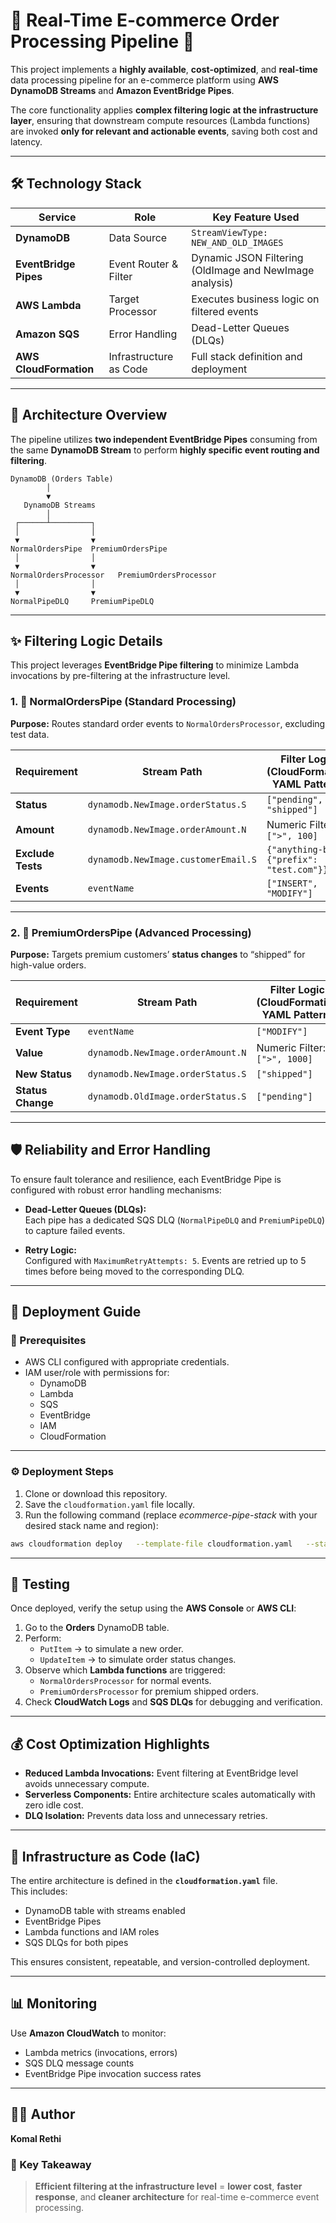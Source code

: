 # 🚀 Real-Time E-commerce Order Processing Pipeline 🛒

This project implements a **highly available**, **cost-optimized**, and **real-time** data processing pipeline for an e-commerce platform using **AWS DynamoDB Streams** and **Amazon EventBridge Pipes**.  

The core functionality applies **complex filtering logic at the infrastructure layer**, ensuring that downstream compute resources (Lambda functions) are invoked **only for relevant and actionable events**, saving both cost and latency.

---

## 🛠️ Technology Stack

| **Service** | **Role** | **Key Feature Used** |
|--------------|-----------|----------------------|
| **DynamoDB** | Data Source | `StreamViewType: NEW_AND_OLD_IMAGES` |
| **EventBridge Pipes** | Event Router & Filter | Dynamic JSON Filtering (OldImage and NewImage analysis) |
| **AWS Lambda** | Target Processor | Executes business logic on filtered events |
| **Amazon SQS** | Error Handling | Dead-Letter Queues (DLQs) |
| **AWS CloudFormation** | Infrastructure as Code | Full stack definition and deployment |

---

## 📐 Architecture Overview

The pipeline utilizes **two independent EventBridge Pipes** consuming from the same **DynamoDB Stream** to perform **highly specific event routing and filtering**.

```
DynamoDB (Orders Table)
        │
        ▼
   DynamoDB Streams
        │
 ┌──────┴─────────┐
 │                │
 ▼                ▼
NormalOrdersPipe  PremiumOrdersPipe
 │                │
 ▼                ▼
NormalOrdersProcessor   PremiumOrdersProcessor
 │                │
 ▼                ▼
NormalPipeDLQ     PremiumPipeDLQ
```

---

## ✨ Filtering Logic Details

This project leverages **EventBridge Pipe filtering** to minimize Lambda invocations by pre-filtering at the infrastructure level.

### 1. 🧾 NormalOrdersPipe (Standard Processing)

**Purpose:** Routes standard order events to `NormalOrdersProcessor`, excluding test data.

| **Requirement** | **Stream Path** | **Filter Logic (CloudFormation YAML Pattern)** |
|------------------|------------------|-----------------------------------------------|
| **Status** | `dynamodb.NewImage.orderStatus.S` | `["pending", "shipped"]` |
| **Amount** | `dynamodb.NewImage.orderAmount.N` | Numeric Filter: `[">", 100]` |
| **Exclude Tests** | `dynamodb.NewImage.customerEmail.S` | `{"anything-but": {"prefix": "test.com"}}` |
| **Events** | `eventName` | `["INSERT", "MODIFY"]` |

---

### 2. 💎 PremiumOrdersPipe (Advanced Processing)

**Purpose:** Targets premium customers’ **status changes** to “shipped” for high-value orders.

| **Requirement** | **Stream Path** | **Filter Logic (CloudFormation YAML Pattern)** |
|------------------|------------------|-----------------------------------------------|
| **Event Type** | `eventName` | `["MODIFY"]` |
| **Value** | `dynamodb.NewImage.orderAmount.N` | Numeric Filter: `[">", 1000]` |
| **New Status** | `dynamodb.NewImage.orderStatus.S` | `["shipped"]` |
| **Status Change** | `dynamodb.OldImage.orderStatus.S` | `["pending"]` |

---

## 🛡️ Reliability and Error Handling

To ensure fault tolerance and resilience, each EventBridge Pipe is configured with robust error handling mechanisms:

- **Dead-Letter Queues (DLQs):**  
  Each pipe has a dedicated SQS DLQ (`NormalPipeDLQ` and `PremiumPipeDLQ`) to capture failed events.
  
- **Retry Logic:**  
  Configured with `MaximumRetryAttempts: 5`. Events are retried up to 5 times before being moved to the corresponding DLQ.

---

## 🚀 Deployment Guide

### 🧩 Prerequisites

- AWS CLI configured with appropriate credentials.
- IAM user/role with permissions for:
  - DynamoDB
  - Lambda
  - SQS
  - EventBridge
  - IAM
  - CloudFormation

---

### ⚙️ Deployment Steps

1. Clone or download this repository.
2. Save the `cloudformation.yaml` file locally.
3. Run the following command (replace *ecommerce-pipe-stack* with your desired stack name and region):

```bash
aws cloudformation deploy   --template-file cloudformation.yaml   --stack-name ecommerce-pipe-stack   --capabilities CAPABILITY_NAMED_IAM   --region your-aws-region
```

---

## 🧪 Testing

Once deployed, verify the setup using the **AWS Console** or **AWS CLI**:

1. Go to the **Orders** DynamoDB table.
2. Perform:
   - `PutItem` → to simulate a new order.
   - `UpdateItem` → to simulate order status changes.
3. Observe which **Lambda functions** are triggered:
   - `NormalOrdersProcessor` for normal events.
   - `PremiumOrdersProcessor` for premium shipped orders.
4. Check **CloudWatch Logs** and **SQS DLQs** for debugging and verification.

---

## 💰 Cost Optimization Highlights

- **Reduced Lambda Invocations:** Event filtering at EventBridge level avoids unnecessary compute.
- **Serverless Components:** Entire architecture scales automatically with zero idle cost.
- **DLQ Isolation:** Prevents data loss and unnecessary retries.

---

## 🧱 Infrastructure as Code (IaC)

The entire architecture is defined in the **`cloudformation.yaml`** file.  
This includes:
- DynamoDB table with streams enabled  
- EventBridge Pipes  
- Lambda functions and IAM roles  
- SQS DLQs for both pipes  

This ensures consistent, repeatable, and version-controlled deployment.

---

## 📊 Monitoring

Use **Amazon CloudWatch** to monitor:
- Lambda metrics (invocations, errors)
- SQS DLQ message counts
- EventBridge Pipe invocation success rates

---

## 👩‍💻 Author

**Komal Rethi**  

### 🌟 Key Takeaway
> **Efficient filtering at the infrastructure level** = **lower cost**, **faster response**, and **cleaner architecture** for real-time e-commerce event processing.
